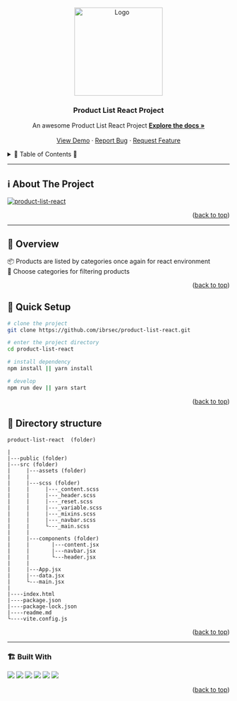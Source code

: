 <a name="readme-top"></a>
 
 
<!-- PROJECT LOGO -->
<br />
<div align="center">
  <a href="https://github.com/ibrsec/product-list-react/">
    <img src="https://cdn.iconscout.com/icon/free/png-256/free-react-1-282599.png" alt="Logo" width="200"  >
  </a>

  <h3 align="center">Product List React Project</h3>

  <p align="center">
    An awesome Product List React Project
    <a href="https://github.com/ibrsec/product-list-react"><strong>Explore the docs »</strong></a>
    <br />
    <br />
    <a href="https://ibrsec.github.io/product-list-react/">View Demo</a>
    ·
    <a href="https://github.com/ibrsec/product-list-react/issues">Report Bug</a>
    ·
    <a href="https://github.com/ibrsec/product-list-react/issues">Request Feature</a>
  </p>
</div>



<!-- TABLE OF CONTENTS -->
<details>
  <summary>📎 Table of Contents 📎 </summary>
  <ol>
    <li><a href="#about-the-project">About The Project</a></li>
     <!-- <li><a href="#figma">Figma</a></li> -->
     <li><a href="#overview">Overview</a></li>
     <li><a href="#quick-setup">Quick Setup</a></li>
     <li><a href="#directory-structure">Directory structure</a></li>
     <li><a href="#built-with">Built With</a></li>
    <!-- <li>
      <a href="#getting-started">Getting Started</a>
      <ul>
        <li><a href="#prerequisites">Prerequisites</a></li>
        <li><a href="#installation">Installation</a></li>
      </ul>
    </li>
    <li><a href="#usage">Usage</a></li>
    <li><a href="#roadmap">Roadmap</a></li>
    <li><a href="#contributing">Contributing</a></li>
    <li><a href="#license">License</a></li>
    <li><a href="#contact">Contact</a></li>
    <li><a href="#acknowledgments">Acknowledgments</a></li> -->

    
  </ol>
</details>





---

<!-- ABOUT THE PROJECT -->
## ℹ️ About The Project

[![product-list-react](./src/assets/project.png)](https://ibrsec.github.io/product-list-react/)




<p align="right">(<a href="#readme-top">back to top</a>)</p>


---

<!-- ## Figma 

<a href="https://www.figma.com/file/ePyCHKsx2ODB32uLgyUEEd/bootstrap-home-page?type=design&node-id=0%3A1&mode=design&t=edDzadCB9Ev5FS1a-1">Figma Link</a>  

  <p align="right">(<a href="#readme-top">back to top</a>)</p>




--- -->

## 👀 Overview 
📦 Products are listed by categories once again for react environment  </br>
🎯 Choose categories for filtering products</br>
<!-- 🌱 You can go to the images own unsplash pages by clicking on the them</br> -->
<!-- 🔩 Shopping cart includes checkout feature   </br> -->
<!-- 💪   </br> -->
<!-- 🐞 Check the finished tasks   </br> -->
<!-- 🖥 Easy to implement multiple windows   -->


<p align="right">(<a href="#readme-top">back to top</a>)</p>

## 🛫 Quick Setup

```sh
# clone the project
git clone https://github.com/ibrsec/product-list-react.git

# enter the project directory
cd product-list-react

# install dependency
npm install || yarn install

# develop
npm run dev || yarn start
```

<p align="right">(<a href="#readme-top">back to top</a>)</p>


<!-- ## 🐞 Debug

![product-list-react.gif](/product-list-react.gif) -->









## 📂 Directory structure 

```
product-list-react  (folder)
  
|          
|---public (folder)
|---src (folder)
|     |---assets (folder) 
|     |
|     |---scss (folder)
|     |     |---_content.scss
|     |     |---_header.scss
|     |     |---_reset.scss
|     |     |---_variable.scss
|     |     |---_mixins.scss
|     |     |---_navbar.scss
|     |     └---_main.scss
|     |
|     |---components (folder)
|     |       |---content.jsx
|     |       |---navbar.jsx
|     |       └---header.jsx
|     |
|     |---App.jsx
|     |---data.jsx
|     └---main.jsx
|     
|----index.html    
|----package.json
|----package-lock.json
|----readme.md
└----vite.config.js
```

<p align="right">(<a href="#readme-top">back to top</a>)</p>

---

### 🏗️ Built With

 
<!-- https://dev.to/envoy_/150-badges-for-github-pnk  search skills-->

 <img src="https://img.shields.io/badge/HTML-239120?style=for-the-badge&logo=html5&logoColor=white">
 <img src="https://img.shields.io/badge/CSS-239120?&style=for-the-badge&logo=css3&logoColor=white&color=red"> 
 <img src="https://img.shields.io/badge/JavaScript-F7DF1E?style=for-the-badge&logo=javascript&logoColor=black"> 
 <!-- <img src="https://img.shields.io/badge/Bootstrap-563D7C?style=for-the-badge&logo=bootstrap&logoColor=white">  -->
 <img src="https://img.shields.io/badge/Sass-CC6699?style=for-the-badge&logo=sass&logoColor=white"> 
 <img src="https://img.shields.io/badge/Vite-AB4BFE?style=for-the-badge&logo=vite&logoColor=FFC920"> 
 <img src="https://img.shields.io/badge/React-20232A?style=for-the-badge&logo=react&logoColor=61DAFB"> 
 




<p align="right">(<a href="#readme-top">back to top</a>)</p>




